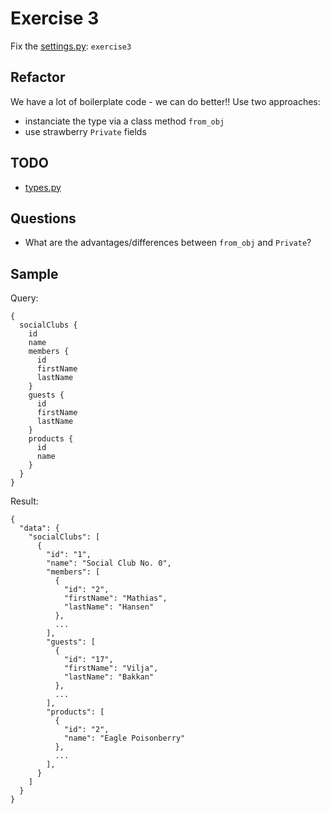 # Exercise 3

Fix the [settings.py](https://github.com/Speedy1991/strawberry-workshop/blob/main/strawberry_workshop/settings.py#L4): `exercise3`

## Refactor

We have a lot of boilerplate code - we can do better!! Use two approaches:
- instanciate the type via a class method `from_obj`
- use strawberry `Private` fields


## TODO

- [types.py](https://github.com/Speedy1991/strawberry-workshop/blob/main/exercise3/schema/types.py)

## Questions

- What are the advantages/differences between `from_obj` and `Private`?


## Sample

Query:
```
{
  socialClubs {
    id
    name
    members {
      id
      firstName
      lastName
    }
    guests {
      id
      firstName
      lastName
    }
    products {
      id
      name
    }
  }
}
```

Result:

```
{
  "data": {
    "socialClubs": [
      {
        "id": "1",
        "name": "Social Club No. 0",
        "members": [
          {
            "id": "2",
            "firstName": "Mathias",
            "lastName": "Hansen"
          },
          ...
        ],
        "guests": [
          {
            "id": "17",
            "firstName": "Vilja",
            "lastName": "Bakkan"
          },
          ...
        ],
        "products": [
          {
            "id": "2",
            "name": "Eagle Poisonberry"
          },
          ...
        ],
      }
    ]
  }
}
```